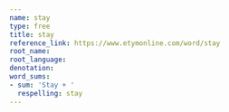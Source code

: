```yaml
---
name: stay
type: free
title: stay
reference_link: https://www.etymonline.com/word/stay
root_name: 
root_language: 
denotation: 
word_sums:
- sum: 'Stay + '
  respelling: stay
---
```

